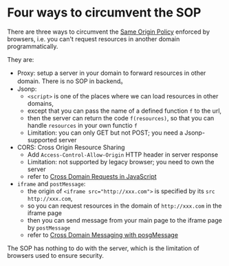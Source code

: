 
# Four ways to circumvent the SOP

There are three ways to circumvent the [Same Origin Policy](https://developer.mozilla.org/en-US/docs/Web/Security/Same-origin_policy)
enforced by browsers, i.e. you can't request resources in another domain programmatically.

They are:

  * Proxy: setup a server in your domain to forward resources in other domain. There is no SOP in backend。
  * Jsonp: 
    - `<script>` is one of the places where we can load resources in other domains, 
    -  except that you can pass the name of a defined function `f` to the url,
    - then the server can return the code `f(resources)`, so that you can handle `resources` in your own functio `f`
    - Limitation: you can only GET but not POST; you need a Jsonp-supported server
  * CORS: Cross Origin Resource Sharing
    - Add `Access-Control-Allow-Origin` HTTP header in server response
    - Limitation: not supported by legacy browser; you need to own the server
    - refer to [Cross Domain Requests in JavaScript](https://jvaneyck.wordpress.com/2014/01/07/cross-domain-requests-in-javascript/)
  * `iframe` and `postMessage`: 
    - the origin of `<iframe src="http://xxx.com">` is specified by its `src` `http://xxx.com`, 
    - so you can request resources in the domain of `http://xxx.com` in the iframe page
    - then you can send message from your main page to the iframe page by `postMessage`
    - refer to [Cross Domain Messaging with posgMessage](http://blog.teamtreehouse.com/cross-domain-messaging-with-postmessage)
    
The SOP has nothing to do with the server, which is the limitation of browsers used to ensure security. 
